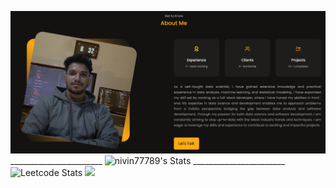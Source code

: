  ![alt text](https://github.com/nivin77789/calci/blob/main/img.png?raw=true) _______________________ ![nivin77789's Stats](https://github-readme-stats.vercel.app/api?username=nivin77789&theme=great-gatsby&show_icons=true&hide_border=true&count_private=true) _______________________    ![Leetcode Stats](https://leetcard.jacoblin.cool/nivin77789?ext=heatmap) <img src="https://github-readme-stats.vercel.app/api/top-langs/?username=nivin77789&theme=github_dark&hide_border=true"> 


